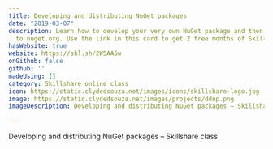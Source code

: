 ```yaml
---
title: Developing and distributing NuGet packages
date: "2019-03-07"
description: Learn how to develop your very own NuGet package and then publish it
  to nuget.org. Use the link in this card to get 2 free months of Skillshare subscription.
hasWebsite: true
website: https://skl.sh/2W5AA5w
onGithub: false
github: ''
madeUsing: []
category: Skillshare online class
icon: https://static.clydedsouza.net/images/icons/skillshare-logo.jpg
image: https://static.clydedsouza.net/images/projects/ddnp.png
imageDescription: Developing and distributing NuGet packages – Skillshare class

---
```


Developing and distributing NuGet packages – Skillshare class
